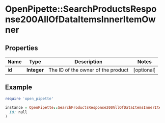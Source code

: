 # OpenPipette::SearchProductsResponse200AllOfDataItemsInnerItemOwner

## Properties

| Name | Type | Description | Notes |
| ---- | ---- | ----------- | ----- |
| **id** | **Integer** | The ID of the owner of the product | [optional] |

## Example

```ruby
require 'open_pipette'

instance = OpenPipette::SearchProductsResponse200AllOfDataItemsInnerItemOwner.new(
  id: null
)
```


